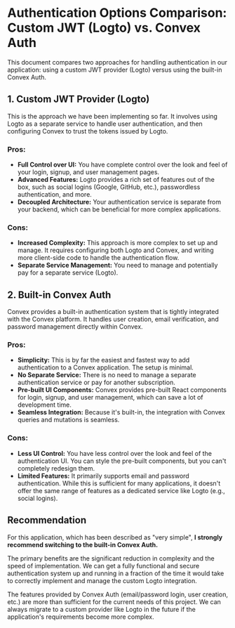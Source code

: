 # Authentication Options Comparison: Custom JWT (Logto) vs. Convex Auth

This document compares two approaches for handling authentication in our application: using a custom JWT provider (Logto) versus using the built-in Convex Auth.

## 1. Custom JWT Provider (Logto)

This is the approach we have been implementing so far. It involves using Logto as a separate service to handle user authentication, and then configuring Convex to trust the tokens issued by Logto.

### Pros:

*   **Full Control over UI:** You have complete control over the look and feel of your login, signup, and user management pages.
*   **Advanced Features:** Logto provides a rich set of features out of the box, such as social logins (Google, GitHub, etc.), passwordless authentication, and more.
*   **Decoupled Architecture:** Your authentication service is separate from your backend, which can be beneficial for more complex applications.

### Cons:

*   **Increased Complexity:** This approach is more complex to set up and manage. It requires configuring both Logto and Convex, and writing more client-side code to handle the authentication flow.
*   **Separate Service Management:** You need to manage and potentially pay for a separate service (Logto).

## 2. Built-in Convex Auth

Convex provides a built-in authentication system that is tightly integrated with the Convex platform. It handles user creation, email verification, and password management directly within Convex.

### Pros:

*   **Simplicity:** This is by far the easiest and fastest way to add authentication to a Convex application. The setup is minimal.
*   **No Separate Service:** There is no need to manage a separate authentication service or pay for another subscription.
*   **Pre-built UI Components:** Convex provides pre-built React components for login, signup, and user management, which can save a lot of development time.
*   **Seamless Integration:** Because it's built-in, the integration with Convex queries and mutations is seamless.

### Cons:

*   **Less UI Control:** You have less control over the look and feel of the authentication UI. You can style the pre-built components, but you can't completely redesign them.
*   **Limited Features:** It primarily supports email and password authentication. While this is sufficient for many applications, it doesn't offer the same range of features as a dedicated service like Logto (e.g., social logins).

## Recommendation

For this application, which has been described as "very simple", **I strongly recommend switching to the built-in Convex Auth.**

The primary benefits are the significant reduction in complexity and the speed of implementation. We can get a fully functional and secure authentication system up and running in a fraction of the time it would take to correctly implement and manage the custom Logto integration.

The features provided by Convex Auth (email/password login, user creation, etc.) are more than sufficient for the current needs of this project. We can always migrate to a custom provider like Logto in the future if the application's requirements become more complex.
